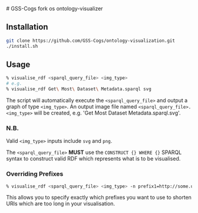 # GSS-Cogs fork os ontology-visualizer

## Installation
```bash
git clone https://github.com/GSS-Cogs/ontology-visualization.git
./install.sh
```

## Usage
``` bash
% visualise_rdf <sparql_query_file> <img_type>
# e.g.
% visualise_rdf Get\ Most\ Dataset\ Metadata.sparql svg
```

The script will automatically execute the `<sparql_query_file>` and output a graph of type `<img_type>`. An output image file named `<sparql_query_file>.<img_type>` will be created, e.g. 'Get Most Dataset Metadata.sparql.svg'.

### N.B.

Valid `<img_type>` inputs include `svg` and `png`.

The `<sparql_query_file>` **MUST** use the `CONSTRUCT {} WHERE {}` SPARQL syntax to construct valid RDF which represents what is to be visualised.

### Overriding Prefixes

```bash
% visualise_rdf <sparql_query_file> <img_type> -n prefix1=http://some.uri,prefix2=http://some.other.uri
```

This allows you to specify exactly which prefixes you want to use to shorten URIs which are too long in your visualisation.

